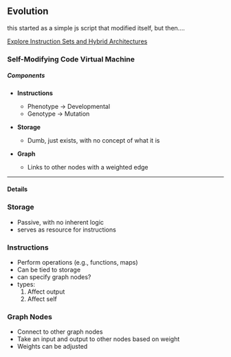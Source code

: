 ## Evolution


this started as a simple js script that modified itself, but then....

[Explore Instruction Sets and Hybrid Architectures](https://chatgpt.com/share/675875e2-e880-8004-9b25-f2d847fb057b)


### Self-Modifying Code Virtual Machine

##### Components
- **Instructions**  
  - Phenotype → Developmental  
  - Genotype → Mutation  

- **Storage**  
  - Dumb, just exists, with no concept of what it is  

- **Graph**  
  - Links to other nodes with a weighted edge  

---

#### Details

### Storage
- Passive, with no inherent logic
- serves as resource for instructions

### Instructions
- Perform operations (e.g., functions, maps)
- Can be tied to storage
- can specify graph nodes?
- types:
    1. Affect output
    2. Affect self

### Graph Nodes
- Connect to other graph nodes
- Take an input and output to other nodes based on weight
- Weights can be adjusted